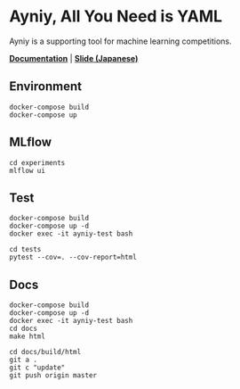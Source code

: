 # Ayniy, All You Need is YAML

Ayniy is a supporting tool for machine learning competitions.

[**Documentation**](https://upura.github.io/ayniy-docs/) | [**Slide (Japanese)**](https://speakerdeck.com/upura/introduction-ayniy)

## Environment

```
docker-compose build
docker-compose up
```

## MLflow

```
cd experiments
mlflow ui
```

## Test

```
docker-compose build
docker-compose up -d
docker exec -it ayniy-test bash
```
```
cd tests
pytest --cov=. --cov-report=html
```

## Docs

```
docker-compose build
docker-compose up -d
docker exec -it ayniy-test bash
cd docs
make html
```
```
cd docs/build/html
git a .
git c "update"
git push origin master
```
